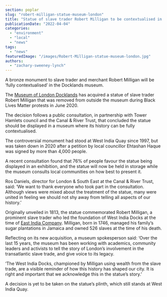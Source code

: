 ```yaml
---
section: poplar
slug: "robert-milligan-statue-museum-london"
title: "Statue of slave trader Robert Milligan to be contextualised in Museum of London following removal"
publicationDate: "2022-04-04"
categories: 
  - "environment"
  - "local"
  - "news"
tags: 
  - "news"
featuredImage: "/images/Robert-Milligan-statue-museum-london.jpg"
authors: 
  - "zachary-sweeney-lynch"
---
```


A bronze monument to slave trader and merchant Robert Milligan will be ‘fully contextualised’ in the Docklands museum.

The [Museum of London Docklands](https://www.museumoflondon.org.uk/museum-london-docklands) has acquired a statue of slave trader Robert Milligan that was removed from outside the museum during Black Lives Matter protests in June 2020.

The decision follows a public consultation, in partnership with Tower Hamlets council and the Canal & River Trust, that concluded the statue should be displayed in a museum where its history can be fully contextualised.

The controversial monument had stood at West India Quay since 1997, but was taken down in 2020 after a petition by local councillor Ehtashan Haque was signed by more than 4,000 people. 

A recent consultation found that 76% of people favour the statue being displayed in an exhibition, and the statue will now be held in storage while the museum consults local communities on how best to present it.

Ros Daniels, director for London & South East at the Canal & River Trust, said: ‘We want to thank everyone who took part in the consultation. Although views were mixed about the treatment of the statue, many were united in feeling we should not shy away from telling all aspects of our history.’

Originally unveiled in 1813, the statue commemorated Robert Milligan, a prominent slave trader who led the foundation of West India Docks at the time of [East India Company](https://poplarlondon.co.uk/east-india-company-poplar-almshouses-history/). Milligan, born in 1746, managed his family’s sugar plantations in Jamaica and owned 526 slaves at the time of his death.

Reflecting on its new acquisition, a museum spokesperson said: ‘Over the last 15 years, the museum has been working with academics, community leaders and activists to tell the story of London’s involvement in the transatlantic slave trade, and give voice to its legacy.

‘The West India Docks, championed by Milligan using wealth from the slave trade, are a visible reminder of how this history has shaped our city. It is right and important that we acknowledge this in the statue’s story.’ 

A decision is yet to be taken on the statue’s plinth, which still stands at West India Quay.
